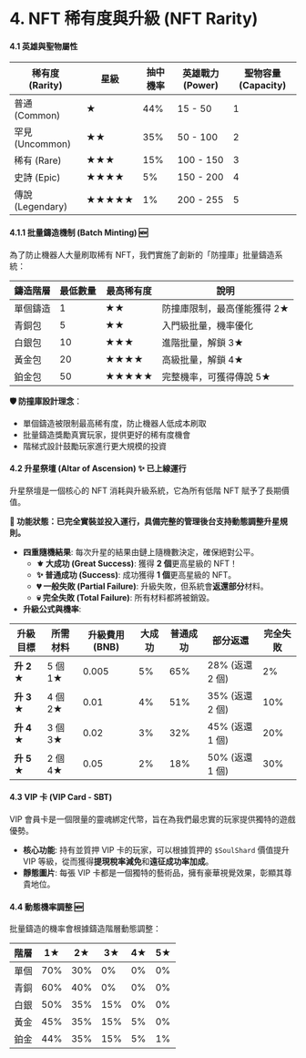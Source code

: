 # 4. NFT 稀有度與升級 (NFT Rarity)

#### **4.1 英雄與聖物屬性**

| 稀有度 (Rarity)   | 星級    | 抽中機率 | 英雄戰力 (Power) | 聖物容量 (Capacity) |
| -------------- | ----- | ---- | ------------ | --------------- |
| 普通 (Common)    | ★     | 44%  | 15 - 50      | 1               |
| 罕見 (Uncommon)  | ★★    | 35%  | 50 - 100     | 2               |
| 稀有 (Rare)      | ★★★   | 15%  | 100 - 150    | 3               |
| 史詩 (Epic)      | ★★★★  | 5%   | 150 - 200    | 4               |
| 傳說 (Legendary) | ★★★★★ | 1%   | 200 - 255    | 5               |

#### **4.1.1 批量鑄造機制 (Batch Minting)** 🆕

為了防止機器人大量刷取稀有 NFT，我們實施了創新的「防撞庫」批量鑄造系統：

| 鑄造階層 | 最低數量 | 最高稀有度 | 說明 |
| -------- | -------- | ---------- | ---- |
| 單個鑄造 | 1 | ★★ | 防撞庫限制，最高僅能獲得 2★ |
| 青銅包 | 5 | ★★ | 入門級批量，機率優化 |
| 白銀包 | 10 | ★★★ | 進階批量，解鎖 3★ |
| 黃金包 | 20 | ★★★★ | 高級批量，解鎖 4★ |
| 鉑金包 | 50 | ★★★★★ | 完整機率，可獲得傳說 5★ |

**🛡️ 防撞庫設計理念**：
- 單個鑄造被限制最高稀有度，防止機器人低成本刷取
- 批量鑄造獎勵真實玩家，提供更好的稀有度機會
- 階梯式設計鼓勵玩家進行更大規模的投資

#### **4.2 升星祭壇 (Altar of Ascension)** ✨ **已上線運行**

升星祭壇是一個核心的 NFT 消耗與升級系統，它為所有低階 NFT 賦予了長期價值。

**🎉 功能狀態：已完全實裝並投入運行，具備完整的管理後台支持動態調整升星規則。**

* **四重隨機結果**: 每次升星的結果由鏈上隨機數決定，確保絕對公平。
  * **⚜️ 大成功 (Great Success)**: 獲得 **2 個**更高星級的 NFT！
  * **✨ 普通成功 (Success)**: 成功獲得 **1 個**更高星級的 NFT。
  * **💔 一般失敗 (Partial Failure)**: 升級失敗，但系統會**返還部分**材料。
  * **💀 完全失敗 (Total Failure)**: 所有材料都將被銷毀。
* **升級公式與機率**:

| 升級目標      | 所需材料   | 升級費用 (BNB) | 大成功 | 普通成功 | 部分返還         | 完全失敗 |
| --------- | ------ | ---------- | --- | ---- | ------------ | ---- |
| **升 2 ★** | 5 個 1★ | 0.005      | 5%  | 65%  | 28% (返還 2 個) | 2%   |
| **升 3 ★** | 4 個 2★ | 0.01       | 4%  | 51%  | 35% (返還 2 個) | 10%  |
| **升 4 ★** | 3 個 3★ | 0.02       | 3%  | 32%  | 45% (返還 1 個) | 20%  |
| **升 5 ★** | 2 個 4★ | 0.05       | 2%  | 18%  | 50% (返還 1 個) | 30%  |

#### **4.3 VIP 卡 (VIP Card - SBT)**

VIP 會員卡是一個限量的靈魂綁定代幣，旨在為我們最忠實的玩家提供獨特的遊戲優勢。

* **核心功能**: 持有並質押 VIP 卡的玩家，可以根據質押的 `$SoulShard` 價值提升 VIP 等級，從而獲得**提現稅率減免**和**遠征成功率加成**。
* **靜態圖片**: 每張 VIP 卡都是一個獨特的藝術品，擁有豪華視覺效果，彰顯其尊貴地位。

#### **4.4 動態機率調整** 🆕

批量鑄造的機率會根據鑄造階層動態調整：

| 階層 | 1★ | 2★ | 3★ | 4★ | 5★ |
| ---- | --- | --- | --- | --- | --- |
| 單個 | 70% | 30% | 0% | 0% | 0% |
| 青銅 | 60% | 40% | 0% | 0% | 0% |
| 白銀 | 50% | 35% | 15% | 0% | 0% |
| 黃金 | 45% | 35% | 15% | 5% | 0% |
| 鉑金 | 44% | 35% | 15% | 5% | 1% |
